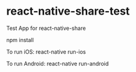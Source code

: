 # react-native-share-test
Test App for react-native-share


npm install

To run iOS:
react-native run-ios

To run Android:
react-native run-android
